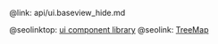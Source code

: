 @link: api/ui.baseview_hide.md

@seolinktop: [ui component library](https://webix.com)
@seolink: [TreeMap](https://webix.com/widget/treemap/)